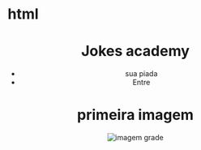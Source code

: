 # html
<!DOCTYPE html>
<html lang="en">
<head>
    <meta charset="UTF-8">
    <meta http-equiv="X-UA-Compatible" content="IE=edge">
    <meta name="viewport" content="width=device-width, initial-scale=1.0">
    <title>Document</title>
    <link rel=”stylesheet” href=”css/millicss”>
</head>

<header>
    <h1>Jokes academy</h1>
    <ul>
    <li>sua piada </li>
    <li>Entre</li>
    </ul>
    <h1>primeira imagem</h1>
    <img src="img.webp"alt="imagem grade">
    </header>

<body>

    
</body>
</html>
